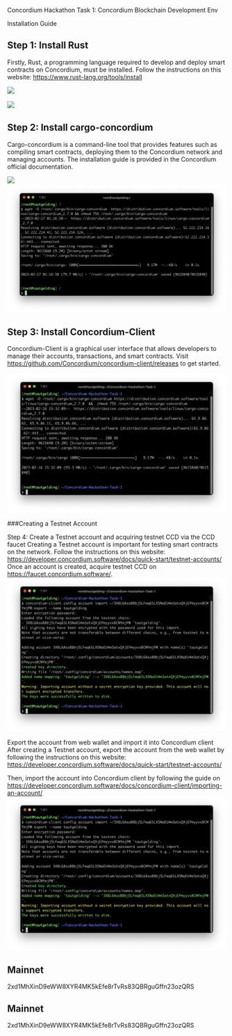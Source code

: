 Concordium Hackathon Task 1: Concordium Blockchain Development Env

Installation Guide

## Step 1: Install Rust
Firstly, Rust, a programming language required to develop and deploy smart contracts on Concordium, must be installed. Follow the instructions on this website: https://www.rust-lang.org/tools/install

![](ste1.1.png)

![](ste1.2.png)



## Step 2: Install cargo-concordium
Cargo-concordium is a command-line tool that provides features such as compiling smart contracts, deploying them to the Concordium network and managing accounts. The installation guide is provided in the Concordium official documentation.

![](ste2.1.png)
![](step2.2.png)



## Step 3: Install Concordium-Client
Concordium-Client is a graphical user interface that allows developers to manage their accounts, transactions, and smart contracts. Visit https://github.com/Concordium/concordium-client/releases to get started.

![](step3.png)


###Creating a Testnet Account

Step 4: Create a Testnet account and acquiring testnet CCD via the CCD faucet
Creating a Testnet account is important for testing smart contracts on the network. Follow the instructions on this website: https://developer.concordium.software/docs/quick-start/testnet-accounts/
Once an account is created, acquire testnet CCD on https://faucet.concordium.software/.
![](step5.png)


Export the account from web wallet and import it into Concordium client
After creating a Testnet account, export the account from the web wallet by following the instructions on this website: https://developer.concordium.software/docs/quick-start/testnet-accounts/

Then, import the account into Concordium client by following the guide on https://developer.concordium.software/docs/concordium-client/importing-an-account/
![](step5.png)

## Mainnet
2xd1MhXinD9eWW8XYR4MK5kEfe8rTvRs83QBRguGffn23ozQRS

## Mainnet
2xd1MhXinD9eWW8XYR4MK5kEfe8rTvRs83QBRguGffn23ozQRS
